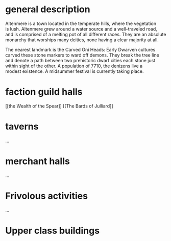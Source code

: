 # general description

Altenmere is a town located in the temperate hills, where the vegetation is lush. Altenmere grew around a water source and a well-traveled road, and is comprised of a melting pot of all different races. They are an absolute monarchy that worships many deities, none having a clear majority at all.

The nearest landmark is the Carved Oni Heads: Early Dwarven cultures carved these stone markers to ward off demons. They break the tree line and denote a path between two prehistoric dwarf cities each stone just within sight of the other. A population of 7710, the denizens live a modest existence. A midsummer festival is currently taking place.
# faction guild halls

[[the Wealth of the Spear]]
[[The Bards of Julliard]]
# taverns

...
# merchant halls

...
# Frivolous activities

...
# Upper class buildings

